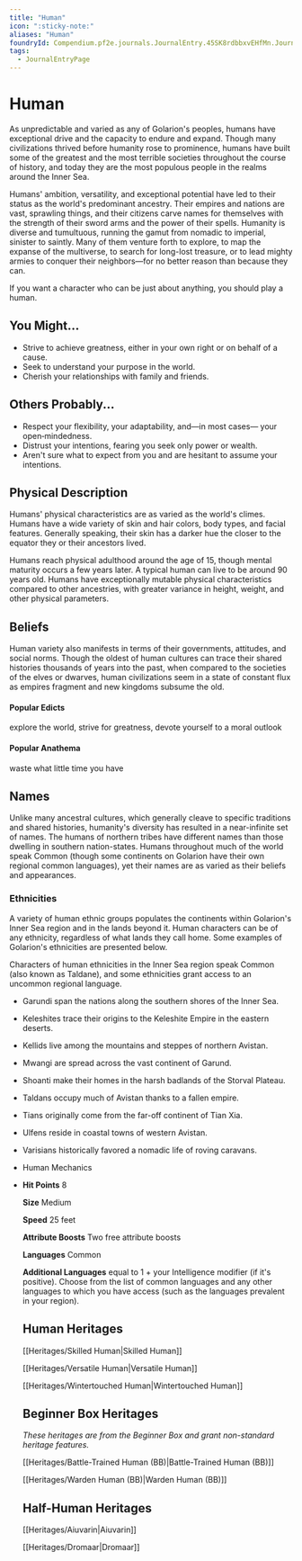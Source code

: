 ```yaml
---
title: "Human"
icon: ":sticky-note:"
aliases: "Human"
foundryId: Compendium.pf2e.journals.JournalEntry.45SK8rdbbxvEHfMn.JournalEntryPage.7pU8yM7yPMw92SY3
tags:
  - JournalEntryPage
---
```


# Human
As unpredictable and varied as any of Golarion's peoples, humans have exceptional drive and the capacity to endure and expand. Though many civilizations thrived before humanity rose to prominence, humans have built some of the greatest and the most terrible societies throughout the course of history, and today they are the most populous people in the realms around the Inner Sea.

Humans' ambition, versatility, and exceptional potential have led to their status as the world's predominant ancestry. Their empires and nations are vast, sprawling things, and their citizens carve names for themselves with the strength of their sword arms and the power of their spells. Humanity is diverse and tumultuous, running the gamut from nomadic to imperial, sinister to saintly. Many of them venture forth to explore, to map the expanse of the multiverse, to search for long-lost treasure, or to lead mighty armies to conquer their neighbors—for no better reason than because they can.

If you want a character who can be just about anything, you should play a human.

## You Might...

*   Strive to achieve greatness, either in your own right or on behalf of a cause.
*   Seek to understand your purpose in the world.
*   Cherish your relationships with family and friends.

## Others Probably...

*   Respect your flexibility, your adaptability, and—in most cases— your open‑mindedness.
*   Distrust your intentions, fearing you seek only power or wealth.
*   Aren't sure what to expect from you and are hesitant to assume your intentions.

## Physical Description

Humans' physical characteristics are as varied as the world's climes. Humans have a wide variety of skin and hair colors, body types, and facial features. Generally speaking, their skin has a darker hue the closer to the equator they or their ancestors lived.

Humans reach physical adulthood around the age of 15, though mental maturity occurs a few years later. A typical human can live to be around 90 years old. Humans have exceptionally mutable physical characteristics compared to other ancestries, with greater variance in height, weight, and other physical parameters.

## Beliefs

Human variety also manifests in terms of their governments, attitudes, and social norms. Though the oldest of human cultures can trace their shared histories thousands of years into the past, when compared to the societies of the elves or dwarves, human civilizations seem in a state of constant flux as empires fragment and new kingdoms subsume the old.

#### **Popular Edicts**

explore the world, strive for greatness, devote yourself to a moral outlook

#### **Popular Anathema**

waste what little time you have

## Names

Unlike many ancestral cultures, which generally cleave to specific traditions and shared histories, humanity's diversity has resulted in a near-infinite set of names. The humans of northern tribes have different names than those dwelling in southern nation-states. Humans throughout much of the world speak Common (though some continents on Golarion have their own regional common languages), yet their names are as varied as their beliefs and appearances.

### Ethnicities

A variety of human ethnic groups populates the continents within Golarion's Inner Sea region and in the lands beyond it. Human characters can be of any ethnicity, regardless of what lands they call home. Some examples of Golarion's ethnicities are presented below.

Characters of human ethnicities in the Inner Sea region speak Common (also known as Taldane), and some ethnicities grant access to an uncommon regional language.

*   Garundi span the nations along the southern shores of the Inner Sea.
*   Keleshites trace their origins to the Keleshite Empire in the eastern deserts.
*   Kellids live among the mountains and steppes of northern Avistan.
*   Mwangi are spread across the vast continent of Garund.
*   Shoanti make their homes in the harsh badlands of the Storval Plateau.
*   Taldans occupy much of Avistan thanks to a fallen empire.
*   Tians originally come from the far-off continent of Tian Xia.
*   Ulfens reside in coastal towns of western Avistan.
*   Varisians historically favored a nomadic life of roving caravans.
*   Human Mechanics
*   **Hit Points** 8
    
    **Size** Medium
    
    **Speed** 25 feet
    
    **Attribute Boosts** Two free attribute boosts
    
    **Languages** Common
    
    **Additional Languages** equal to 1 + your Intelligence modifier (if it's positive). Choose from the list of common languages and any other languages to which you have access (such as the languages prevalent in your region).
    
    ## Human Heritages
    
    [[Heritages/Skilled Human|Skilled Human]]
    
    [[Heritages/Versatile Human|Versatile Human]]
    
    [[Heritages/Wintertouched Human|Wintertouched Human]]
    
    ## Beginner Box Heritages
    
    _These heritages are from the Beginner Box and grant non-standard heritage features._
    
    [[Heritages/Battle-Trained Human (BB)|Battle-Trained Human (BB)]]
    
    [[Heritages/Warden Human (BB)|Warden Human (BB)]]
    
    ## Half-Human Heritages
    
    [[Heritages/Aiuvarin|Aiuvarin]]
    
    [[Heritages/Dromaar|Dromaar]]